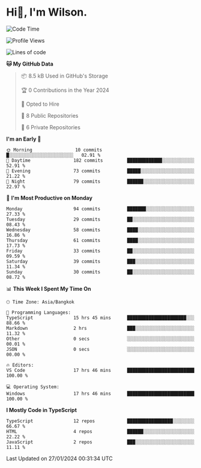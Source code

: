 # Hi👋, I'm Wilson.
<!--START_SECTION:waka-->
![Code Time](http://img.shields.io/badge/Code%20Time-1%2C174%20hrs%204%20mins-blue)

![Profile Views](http://img.shields.io/badge/Profile%20Views-0-blue)

![Lines of code](https://img.shields.io/badge/From%20Hello%20World%20I%27ve%20Written-164.0%20thousand%20lines%20of%20code-blue)

**🐱 My GitHub Data** 

> 📦 8.5 kB Used in GitHub's Storage 
 > 
> 🏆 0 Contributions in the Year 2024
 > 
> 💼 Opted to Hire
 > 
> 📜 8 Public Repositories 
 > 
> 🔑 6 Private Repositories 
 > 
**I'm an Early 🐤** 

```text
🌞 Morning                10 commits          █░░░░░░░░░░░░░░░░░░░░░░░░   02.91 % 
🌆 Daytime                182 commits         █████████████░░░░░░░░░░░░   52.91 % 
🌃 Evening                73 commits          █████░░░░░░░░░░░░░░░░░░░░   21.22 % 
🌙 Night                  79 commits          ██████░░░░░░░░░░░░░░░░░░░   22.97 % 
```
📅 **I'm Most Productive on Monday** 

```text
Monday                   94 commits          ███████░░░░░░░░░░░░░░░░░░   27.33 % 
Tuesday                  29 commits          ██░░░░░░░░░░░░░░░░░░░░░░░   08.43 % 
Wednesday                58 commits          ████░░░░░░░░░░░░░░░░░░░░░   16.86 % 
Thursday                 61 commits          ████░░░░░░░░░░░░░░░░░░░░░   17.73 % 
Friday                   33 commits          ██░░░░░░░░░░░░░░░░░░░░░░░   09.59 % 
Saturday                 39 commits          ███░░░░░░░░░░░░░░░░░░░░░░   11.34 % 
Sunday                   30 commits          ██░░░░░░░░░░░░░░░░░░░░░░░   08.72 % 
```


📊 **This Week I Spent My Time On** 

```text
🕑︎ Time Zone: Asia/Bangkok

💬 Programming Languages: 
TypeScript               15 hrs 45 mins      ██████████████████████░░░   88.66 % 
Markdown                 2 hrs               ███░░░░░░░░░░░░░░░░░░░░░░   11.32 % 
Other                    0 secs              ░░░░░░░░░░░░░░░░░░░░░░░░░   00.01 % 
JSON                     0 secs              ░░░░░░░░░░░░░░░░░░░░░░░░░   00.00 % 

🔥 Editors: 
VS Code                  17 hrs 46 mins      █████████████████████████   100.00 % 

💻 Operating System: 
Windows                  17 hrs 46 mins      █████████████████████████   100.00 % 
```

**I Mostly Code in TypeScript** 

```text
TypeScript               12 repos            █████████████████░░░░░░░░   66.67 % 
HTML                     4 repos             ██████░░░░░░░░░░░░░░░░░░░   22.22 % 
JavaScript               2 repos             ███░░░░░░░░░░░░░░░░░░░░░░   11.11 % 
```




 Last Updated on 27/01/2024 00:31:34 UTC
<!--END_SECTION:waka-->
